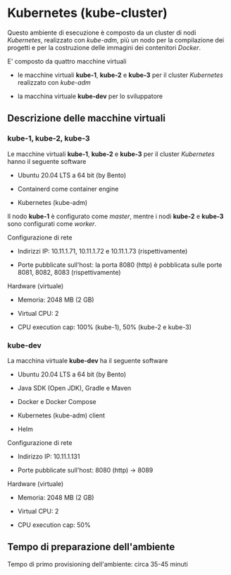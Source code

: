 # Kubernetes (kube-cluster)

Questo ambiente di esecuzione è composto da un cluster di nodi *Kubernetes*, realizzato con *kube-adm*, 
più un nodo per la compilazione dei progetti e per la costruzione delle immagini dei contenitori *Docker*. 

E' composto da quattro macchine virtuali

* le macchine virtuali **kube-1**, **kube-2** e **kube-3** per il cluster *Kubernetes* realizzato con *kube-adm* 

* la macchina virtuale **kube-dev** per lo sviluppatore 


## Descrizione delle macchine virtuali 

### kube-1, kube-2, kube-3

Le macchine virtuali **kube-1**, **kube-2** e **kube-3** per il cluster *Kubernetes* hanno il seguente software 

* Ubuntu 20.04 LTS a 64 bit (by Bento) 

* Containerd come container engine  

* Kubernetes (kube-adm) 

Il nodo **kube-1** è configurato come *master*, mentre i nodi **kube-2** e **kube-3** sono configurati come *worker*. 

Configurazione di rete 

* Indirizzi IP: 10.11.1.71, 10.11.1.72 e 10.11.1.73 (rispettivamente) 

* Porte pubblicate sull'host: la porta 8080 (http) è pobblicata sulle porte 8081, 8082, 8083 (rispettivamente)

Hardware (virtuale) 

* Memoria: 2048 MB (2 GB)  

* Virtual CPU: 2 

* CPU execution cap: 100% (kube-1), 50% (kube-2 e kube-3) 

### kube-dev

La macchina virtuale **kube-dev** ha il seguente software 

* Ubuntu 20.04 LTS a 64 bit (by Bento) 

* Java SDK (Open JDK), Gradle e Maven 

* Docker e Docker Compose 

* Kubernetes (kube-adm) client 

* Helm 

Configurazione di rete 

* Indirizzo IP: 10.11.1.131 

* Porte pubblicate sull'host: 8080 (http) -> 8089   

Hardware (virtuale) 

* Memoria: 2048 MB (2 GB)  

* Virtual CPU: 2 

* CPU execution cap: 50% 


## Tempo di preparazione dell'ambiente 

Tempo di primo provisioning dell'ambiente: circa 35-45 minuti 

